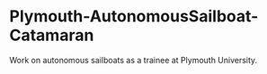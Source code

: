 # Plymouth-AutonomousSailboat-Catamaran
Work on autonomous sailboats as a trainee at Plymouth University.
